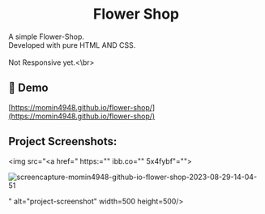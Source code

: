 <h1 align="center" id="title">Flower Shop</h1>

<p id="description">A simple Flower-Shop. <br>Developed with pure HTML AND CSS.</br> <br>Not Responsive yet.<\br></p>

<h2>🚀 Demo</h2>

[https://momin4948.github.io/flower-shop/](https://momin4948.github.io/flower-shop/)

<h2>Project Screenshots:</h2>

<img src="<a href=" https:="" ibb.co="" 5x4fybf"="">

<img src="https://i.ibb.co/5x4FYbF/screencapture-momin4948-github-io-flower-shop-2023-08-29-14-04-51.png" alt="screencapture-momin4948-github-io-flower-shop-2023-08-29-14-04-51" border="0">

" alt="project-screenshot" width=500 height=500/>
